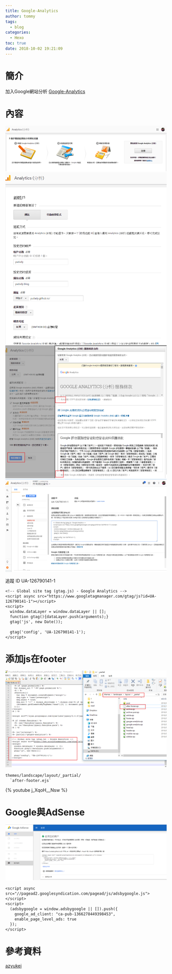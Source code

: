 ```yaml
---
title: Google-Analytics
author: tommy
tags:
  - blog
categories:
  - Hexo
toc: true
date: 2018-10-02 19:21:09
---
```


# 簡介
加入Google網站分析
[Google-Analytics](https://marketingplatform.google.com/about/analytics/)

<!--more-->
# 內容


![註冊](Google/20181002192312.png)
![註冊](Google/20181002192726.png)
![註冊](Google/20181002192814.png)
![註冊](Google/20181002193005.png)



追蹤 ID
UA-126790141-1

```
<!-- Global site tag (gtag.js) - Google Analytics -->
<script async src="https://www.googletagmanager.com/gtag/js?id=UA-126790141-1"></script>
<script>
  window.dataLayer = window.dataLayer || [];
  function gtag(){dataLayer.push(arguments);}
  gtag('js', new Date());

  gtag('config', 'UA-126790141-1');
</script>

```
# 添加js在footer

![註冊](Google/20181002193245.png)

```
themes/landscape/layout/_partial/
  `after-footer.ejs`

```


{% youtube j_XqoH__Nsw %}



# Google與AdSense
![GoogleAdSense](Google/20181002232113.png)

```
<script async src="//pagead2.googlesyndication.com/pagead/js/adsbygoogle.js"></script>
<script>
  (adsbygoogle = window.adsbygoogle || []).push({
    google_ad_client: "ca-pub-1366278449398453",
    enable_page_level_ads: true
  });
</script>
```


# 參考資料
[azyukei](http://azyukei.github.io/2015/04/Hexo-Google/)

